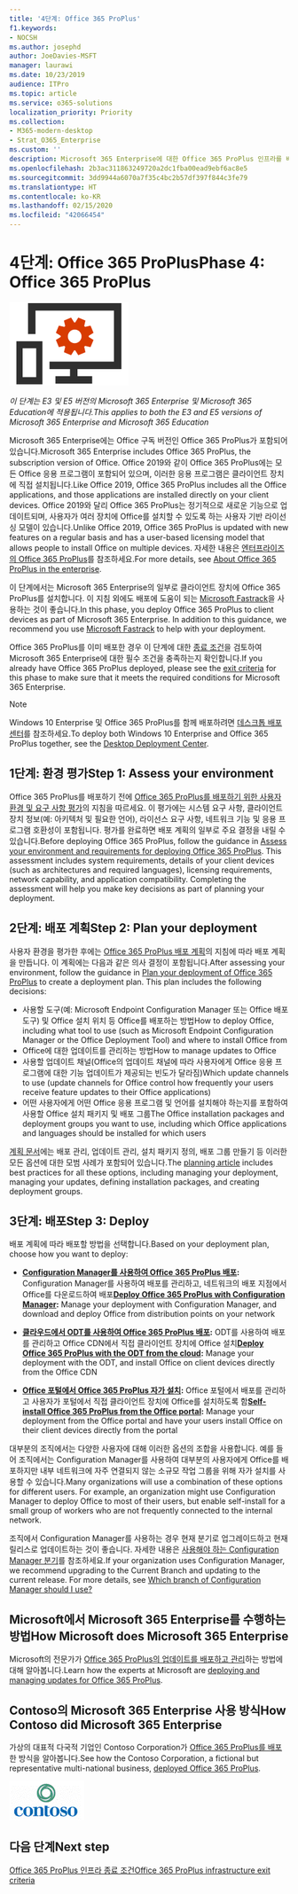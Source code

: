 ```yaml
---
title: '4단계: Office 365 ProPlus'
f1.keywords:
- NOCSH
ms.author: josephd
author: JoeDavies-MSFT
manager: laurawi
ms.date: 10/23/2019
audience: ITPro
ms.topic: article
ms.service: o365-solutions
localization_priority: Priority
ms.collection:
- M365-modern-desktop
- Strat_O365_Enterprise
ms.custom: ''
description: Microsoft 365 Enterprise에 대한 Office 365 ProPlus 인프라를 배포하는 단계입니다.
ms.openlocfilehash: 2b3ac311863249720a2dc1fba00ead9ebf6ac8e5
ms.sourcegitcommit: 3dd9944a6070a7f35c4bc2b57df397f844c3fe79
ms.translationtype: HT
ms.contentlocale: ko-KR
ms.lasthandoff: 02/15/2020
ms.locfileid: "42066454"
---
```

# <a name="phase-4-office-365-proplus"></a><span data-ttu-id="c2051-103">4단계: Office 365 ProPlus</span><span class="sxs-lookup"><span data-stu-id="c2051-103">Phase 4: Office 365 ProPlus</span></span>

![4단계: Office 365 ProPlus](../media/deploy-foundation-infrastructure/O365proplus_icon.png)

<span data-ttu-id="c2051-105">*이 단계는 E3 및 E5 버전의 Microsoft 365 Enterprise 및 Microsoft 365 Education에 적용됩니다.*</span><span class="sxs-lookup"><span data-stu-id="c2051-105">*This applies to both the E3 and E5 versions of Microsoft 365 Enterprise and Microsoft 365 Education*</span></span>

<span data-ttu-id="c2051-106">Microsoft 365 Enterprise에는 Office 구독 버전인 Office 365 ProPlus가 포함되어 있습니다.</span><span class="sxs-lookup"><span data-stu-id="c2051-106">Microsoft 365 Enterprise includes Office 365 ProPlus, the subscription version of Office.</span></span> <span data-ttu-id="c2051-107">Office 2019와 같이 Office 365 ProPlus에는 모든 Office 응용 프로그램이 포함되어 있으며, 이러한 응용 프로그램은 클라이언트 장치에 직접 설치됩니다.</span><span class="sxs-lookup"><span data-stu-id="c2051-107">Like Office 2019, Office 365 ProPlus includes all the Office applications, and those applications are installed directly on your client devices.</span></span> <span data-ttu-id="c2051-108">Office 2019와 달리 Office 365 ProPlus는 정기적으로 새로운 기능으로 업데이트되며, 사용자가 여러 장치에 Office를 설치할 수 있도록 하는 사용자 기반 라이선싱 모델이 있습니다.</span><span class="sxs-lookup"><span data-stu-id="c2051-108">Unlike Office 2019, Office 365 ProPlus is updated with new features on a regular basis and has a user-based licensing model that allows people to install Office on multiple devices.</span></span> <span data-ttu-id="c2051-109">자세한 내용은 [엔터프라이즈의 Office 365 ProPlus](https://docs.microsoft.com/deployoffice/about-office-365-proplus-in-the-enterprise)를 참조하세요.</span><span class="sxs-lookup"><span data-stu-id="c2051-109">For more details, see [About Office 365 ProPlus in the enterprise](https://docs.microsoft.com/deployoffice/about-office-365-proplus-in-the-enterprise).</span></span>

<span data-ttu-id="c2051-p102">이 단계에서는 Microsoft 365 Enterprise의 일부로 클라이언트 장치에 Office 365 ProPlus를 설치합니다. 이 지침 외에도 배포에 도움이 되는 [Microsoft Fastrack](https://fasttrack.microsoft.com/office)을 사용하는 것이 좋습니다.</span><span class="sxs-lookup"><span data-stu-id="c2051-p102">In this phase, you deploy Office 365 ProPlus to client devices as part of Microsoft 365 Enterprise. In addition to this guidance, we recommend you use [Microsoft Fastrack](https://fasttrack.microsoft.com/office) to help with your deployment.</span></span> 

<span data-ttu-id="c2051-112">Office 365 ProPlus를 이미 배포한 경우 이 단계에 대한 [종료 조건](office365proplus-exit-criteria.md)을 검토하여 Microsoft 365 Enterprise에 대한 필수 조건을 충족하는지 확인합니다.</span><span class="sxs-lookup"><span data-stu-id="c2051-112">If you already have Office 365 ProPlus deployed, please see the [exit criteria](office365proplus-exit-criteria.md) for this phase to make sure that it meets the required conditions for Microsoft 365 Enterprise.</span></span>

>[!Note]
><span data-ttu-id="c2051-113">Windows 10 Enterprise 및 Office 365 ProPlus를 함께 배포하려면 [데스크톱 배포 센터](desktop-deployment-center-home.md)를 참조하세요.</span><span class="sxs-lookup"><span data-stu-id="c2051-113">To deploy both Windows 10 Enterprise and Office 365 ProPlus together, see the [Desktop Deployment Center](desktop-deployment-center-home.md).</span></span>
>

## <a name="step-1-assess-your-environment"></a><span data-ttu-id="c2051-114">1단계: 환경 평가</span><span class="sxs-lookup"><span data-stu-id="c2051-114">Step 1: Assess your environment</span></span>

<span data-ttu-id="c2051-p103">Office 365 ProPlus를 배포하기 전에 [Office 365 ProPlus를 배포하기 위한 사용자 환경 및 요구 사항 평가](https://docs.microsoft.com/DeployOffice/assess-office-365-proplus)의 지침을 따르세요. 이 평가에는 시스템 요구 사항, 클라이언트 장치 정보(예: 아키텍처 및 필요한 언어), 라이선스 요구 사항, 네트워크 기능 및 응용 프로그램 호환성이 포함됩니다. 평가를 완료하면 배포 계획의 일부로 주요 결정을 내릴 수 있습니다.</span><span class="sxs-lookup"><span data-stu-id="c2051-p103">Before deploying Office 365 ProPlus, follow the guidance in [Assess your environment and requirements for deploying Office 365 ProPlus](https://docs.microsoft.com/DeployOffice/assess-office-365-proplus). This assessment includes system requirements, details of your client devices (such as architectures and required languages), licensing requirements, network capability, and application compatibility. Completing the assessment will help you make key decisions as part of planning your deployment.</span></span>

## <a name="step-2-plan-your-deployment"></a><span data-ttu-id="c2051-118">2단계: 배포 계획</span><span class="sxs-lookup"><span data-stu-id="c2051-118">Step 2: Plan your deployment</span></span>

<span data-ttu-id="c2051-p104">사용자 환경을 평가한 후에는 [Office 365 ProPlus 배포 계획](https://docs.microsoft.com/DeployOffice/plan-office-365-proplus)의 지침에 따라 배포 계획을 만듭니다. 이 계획에는 다음과 같은 의사 결정이 포함됩니다.</span><span class="sxs-lookup"><span data-stu-id="c2051-p104">After assessing your environment, follow the guidance in [Plan your deployment of Office 365 ProPlus](https://docs.microsoft.com/DeployOffice/plan-office-365-proplus) to create a deployment plan. This plan includes the following decisions:</span></span> 

- <span data-ttu-id="c2051-121">사용할 도구(예: Microsoft Endpoint Configuration Manager 또는 Office 배포 도구) 및 Office 설치 위치 등 Office를 배포하는 방법</span><span class="sxs-lookup"><span data-stu-id="c2051-121">How to deploy Office, including what tool to use (such as Microsoft Endpoint Configuration Manager or the Office Deployment Tool) and where to install Office from</span></span>
- <span data-ttu-id="c2051-122">Office에 대한 업데이트를 관리하는 방법</span><span class="sxs-lookup"><span data-stu-id="c2051-122">How to manage updates to Office</span></span>
- <span data-ttu-id="c2051-123">사용할 업데이트 채널(Office의 업데이트 채널에 따라 사용자에게 Office 응용 프로그램에 대한 기능 업데이트가 제공되는 빈도가 달라짐)</span><span class="sxs-lookup"><span data-stu-id="c2051-123">Which update channels to use (update channels for Office control how frequently your users receive feature updates to their Office applications)</span></span>
- <span data-ttu-id="c2051-124">어떤 사용자에게 어떤 Office 응용 프로그램 및 언어를 설치해야 하는지를 포함하여 사용할 Office 설치 패키지 및 배포 그룹</span><span class="sxs-lookup"><span data-stu-id="c2051-124">The Office installation packages and deployment groups you want to use, including which Office applications and languages should be installed for which users</span></span>

<span data-ttu-id="c2051-125">[계획 문서](https://docs.microsoft.com/DeployOffice/plan-office-365-proplus)에는 배포 관리, 업데이트 관리, 설치 패키지 정의, 배포 그룹 만들기 등 이러한 모든 옵션에 대한 모범 사례가 포함되어 있습니다.</span><span class="sxs-lookup"><span data-stu-id="c2051-125">The [planning article](https://docs.microsoft.com/DeployOffice/plan-office-365-proplus) includes best practices for all these options, including managing your deployment, managing your updates, defining installation packages, and creating deployment groups.</span></span> 

## <a name="step-3-deploy"></a><span data-ttu-id="c2051-126">3단계: 배포</span><span class="sxs-lookup"><span data-stu-id="c2051-126">Step 3: Deploy</span></span>

<span data-ttu-id="c2051-127">배포 계획에 따라 배포할 방법을 선택합니다.</span><span class="sxs-lookup"><span data-stu-id="c2051-127">Based on your deployment plan, choose how you want to deploy:</span></span>

- <span data-ttu-id="c2051-128">**[Configuration Manager를 사용하여 Office 365 ProPlus 배포](https://docs.microsoft.com/deployoffice/deploy-office-365-proplus-with-system-center-configuration-manager):** Configuration Manager를 사용하여 배포를 관리하고, 네트워크의 배포 지점에서 Office를 다운로드하여 배포</span><span class="sxs-lookup"><span data-stu-id="c2051-128">**[Deploy Office 365 ProPlus with Configuration Manager](https://docs.microsoft.com/deployoffice/deploy-office-365-proplus-with-system-center-configuration-manager):** Manage your deployment with Configuration Manager, and download and deploy Office from distribution points on your network</span></span>

- <span data-ttu-id="c2051-129">**[클라우드에서 ODT를 사용하여 Office 365 ProPlus 배포](https://docs.microsoft.com/deployoffice/deploy-office-365-proplus-from-the-cloud):** ODT를 사용하여 배포를 관리하고 Office CDN에서 직접 클라이언트 장치에 Office 설치</span><span class="sxs-lookup"><span data-stu-id="c2051-129">**[Deploy Office 365 ProPlus with the ODT from the cloud](https://docs.microsoft.com/deployoffice/deploy-office-365-proplus-from-the-cloud):** Manage your deployment with the ODT, and install Office on client devices directly from the Office CDN</span></span>
 
- <span data-ttu-id="c2051-130">**[Office 포털에서 Office 365 ProPlus 자가 설치](https://docs.microsoft.com/deployoffice/manage-software-download-settings-office-365):** Office 포털에서 배포를 관리하고 사용자가 포털에서 직접 클라이언트 장치에 Office를 설치하도록 함</span><span class="sxs-lookup"><span data-stu-id="c2051-130">**[Self-install Office 365 ProPlus from the Office portal](https://docs.microsoft.com/deployoffice/manage-software-download-settings-office-365):** Manage your deployment from the Office portal and have your users install Office on their client devices directly from the portal</span></span>

<span data-ttu-id="c2051-p105">대부분의 조직에서는 다양한 사용자에 대해 이러한 옵션의 조합을 사용합니다. 예를 들어 조직에서는 Configuration Manager를 사용하여 대부분의 사용자에게 Office를 배포하지만 내부 네트워크에 자주 연결되지 않는 소규모 작업 그룹을 위해 자가 설치를 사용할 수 있습니다.</span><span class="sxs-lookup"><span data-stu-id="c2051-p105">Many organizations will use a combination of these options for different users. For example, an organization might use Configuration Manager to deploy Office to most of their users, but enable self-install for a small group of workers who are not frequently connected to the internal network.</span></span> 

<span data-ttu-id="c2051-p106">조직에서 Configuration Manager를 사용하는 경우 현재 분기로 업그레이드하고 현재 릴리스로 업데이트하는 것이 좋습니다. 자세한 내용은 [사용해야 하는 Configuration Manager 분기](https://docs.microsoft.com/configmgr/core/understand/which-branch-should-i-use)를 참조하세요.</span><span class="sxs-lookup"><span data-stu-id="c2051-p106">If your organization uses Configuration Manager, we recommend upgrading to the Current Branch and updating to the current release. For more details, see [Which branch of Configuration Manager should I use?](https://docs.microsoft.com/configmgr/core/understand/which-branch-should-i-use)</span></span>

## <a name="how-microsoft-does-microsoft-365-enterprise"></a><span data-ttu-id="c2051-135">Microsoft에서 Microsoft 365 Enterprise를 수행하는 방법</span><span class="sxs-lookup"><span data-stu-id="c2051-135">How Microsoft does Microsoft 365 Enterprise</span></span>

<span data-ttu-id="c2051-136">Microsoft의 전문가가 [Office 365 ProPlus의 업데이트를 배포하고 관리](https://www.microsoft.com/itshowcase/deploying-and-managing-microsoft-365#primaryR7)하는 방법에 대해 알아봅니다.</span><span class="sxs-lookup"><span data-stu-id="c2051-136">Learn how the experts at Microsoft are [deploying and managing updates for Office 365 ProPlus](https://www.microsoft.com/itshowcase/deploying-and-managing-microsoft-365#primaryR7).</span></span>

## <a name="how-contoso-did-microsoft-365-enterprise"></a><span data-ttu-id="c2051-137">Contoso의 Microsoft 365 Enterprise 사용 방식</span><span class="sxs-lookup"><span data-stu-id="c2051-137">How Contoso did Microsoft 365 Enterprise</span></span>

<span data-ttu-id="c2051-138">가상의 대표적 다국적 기업인 Contoso Corporation가 [Office 365 ProPlus를 배포](contoso-o365pp.md)한 방식을 알아봅니다.</span><span class="sxs-lookup"><span data-stu-id="c2051-138">See how the Contoso Corporation, a fictional but representative multi-national business, [deployed Office 365 ProPlus](contoso-o365pp.md).</span></span>

![Contoso Corporation](../media/contoso-overview/contoso-icon.png)

## <a name="next-step"></a><span data-ttu-id="c2051-140">다음 단계</span><span class="sxs-lookup"><span data-stu-id="c2051-140">Next step</span></span>

[<span data-ttu-id="c2051-141">Office 365 ProPlus 인프라 종료 조건</span><span class="sxs-lookup"><span data-stu-id="c2051-141">Office 365 ProPlus infrastructure exit criteria</span></span>](office365proplus-exit-criteria.md)
